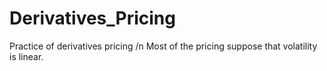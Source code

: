 # Derivatives_Pricing
Practice of derivatives pricing /n
Most of the pricing suppose that volatility is linear.
